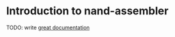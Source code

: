# Introduction to nand-assembler

TODO: write [great documentation](http://jacobian.org/writing/what-to-write/)
